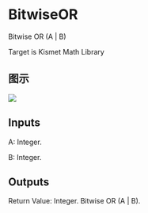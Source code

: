 # BitwiseOR

Bitwise OR (A | B)

Target is Kismet Math Library

## 图示

![]($-20221218-19504119.png)

## Inputs

A: Integer.

B: Integer.  

## Outputs

Return Value: Integer. Bitwise OR (A | B).

